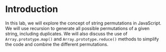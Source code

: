 # Introduction

In this lab, we will explore the concept of string permutations in JavaScript. We will use recursion to generate all possible permutations of a given string, including duplicates. We will also discuss the use of `Array.prototype.map()` and `Array.prototype.reduce()` methods to simplify the code and combine the different permutations.
